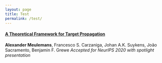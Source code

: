 ```yaml
---
layout: page
title: Test
permalink: /test/
---
```


#### [A Theoretical Framework for Target Propagation](https://arxiv.org/abs/2006.14331)
**Alexander Meulemans**, Francesco S. Carzaniga, Johan A.K. Suykens, João Sacramento, Benjamin F. Grewe
*Accepted for NeurIPS 2020 with spotlight presentation*

